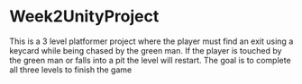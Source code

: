 # Week2UnityProject
This is a 3 level platformer project where the player must find an exit using a keycard while being chased by the green man. If the player is touched by the green man or falls into a pit the level will restart. The goal is to complete all three levels to finish the game
